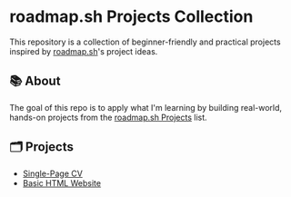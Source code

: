 # roadmap.sh Projects Collection

This repository is a collection of beginner-friendly and practical projects inspired by [roadmap.sh](https://roadmap.sh)'s project ideas.

## 📚 About

The goal of this repo is to apply what I'm learning by building real-world, hands-on projects from the [roadmap.sh Projects](https://roadmap.sh/projects) list.

## 🗂️ Projects
 - [Single-Page CV](https://roadmap.sh/projects/single-page-cv)
 - [Basic HTML Website](https://roadmap.sh/projects/basic-html-website)
